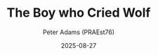 ---
layout: mods
title: The Boy who Cried Wolf
description: The villagers are worried about wolves coming from the forest border near the north field. Urnst says it's nothing to worry about...
chapter: 5
author: Peter Adams (PRAEst76)
categories: modules
version: 0.1
date: 2025-08-27
---